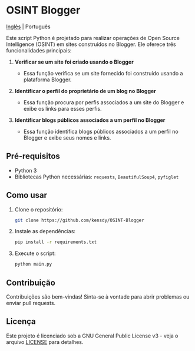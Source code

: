 # OSINT Blogger
[Inglês](README.md) | Português


Este script Python é projetado para realizar operações de Open Source Intelligence (OSINT) em sites construídos no Blogger. Ele oferece três funcionalidades principais:

1. **Verificar se um site foi criado usando o Blogger**
   - Essa função verifica se um site fornecido foi construído usando a plataforma Blogger.

2. **Identificar o perfil do proprietário de um blog no Blogger**
   - Essa função procura por perfis associados a um site do Blogger e exibe os links para esses perfis.

3. **Identificar blogs públicos associados a um perfil no Blogger**
   - Essa função identifica blogs públicos associados a um perfil no Blogger e exibe seus nomes e links.

## Pré-requisitos

- Python 3
- Bibliotecas Python necessárias: `requests`, `BeautifulSoup4`, `pyfiglet`

## Como usar

1. Clone o repositório:

   ```bash
   git clone https://github.com/kensdy/OSINT-Blogger
   ```

2. Instale as dependências:

   ```bash
   pip install -r requirements.txt
   ```

3. Execute o script:

   ```bash
   python main.py
   ```

## Contribuição

Contribuições são bem-vindas! Sinta-se à vontade para abrir problemas ou enviar pull requests.

## Licença

Este projeto é licenciado sob a GNU General Public License v3 - veja o arquivo [LICENSE](LICENSE) para detalhes.
